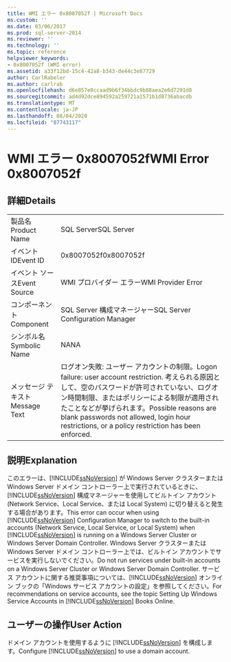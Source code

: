 ```yaml
---
title: WMI エラー 0x8007052f | Microsoft Docs
ms.custom: ''
ms.date: 03/06/2017
ms.prod: sql-server-2014
ms.reviewer: ''
ms.technology: ''
ms.topic: reference
helpviewer_keywords:
- 0x8007052f (WMI error)
ms.assetid: a33f12bd-15c4-42a8-b343-de44c3e87729
author: CarlRabeler
ms.author: carlrab
ms.openlocfilehash: d6e857e0ccaad9b6f34bbdc9b88aea2e6d7291d8
ms.sourcegitcommit: ad4d92dce894592a259721a1571b1d8736abacdb
ms.translationtype: MT
ms.contentlocale: ja-JP
ms.lasthandoff: 08/04/2020
ms.locfileid: "87743117"
---
```

# <a name="wmi-error-0x8007052f"></a><span data-ttu-id="6c649-102">WMI エラー 0x8007052f</span><span class="sxs-lookup"><span data-stu-id="6c649-102">WMI Error 0x8007052f</span></span>
    
## <a name="details"></a><span data-ttu-id="6c649-103">詳細</span><span class="sxs-lookup"><span data-stu-id="6c649-103">Details</span></span>  
  
|||  
|-|-|  
|<span data-ttu-id="6c649-104">製品名</span><span class="sxs-lookup"><span data-stu-id="6c649-104">Product Name</span></span>|<span data-ttu-id="6c649-105">SQL Server</span><span class="sxs-lookup"><span data-stu-id="6c649-105">SQL Server</span></span>|  
|<span data-ttu-id="6c649-106">イベント ID</span><span class="sxs-lookup"><span data-stu-id="6c649-106">Event ID</span></span>|<span data-ttu-id="6c649-107">0x8007052f</span><span class="sxs-lookup"><span data-stu-id="6c649-107">0x8007052f</span></span>|  
|<span data-ttu-id="6c649-108">イベント ソース</span><span class="sxs-lookup"><span data-stu-id="6c649-108">Event Source</span></span>|<span data-ttu-id="6c649-109">WMI プロバイダー エラー</span><span class="sxs-lookup"><span data-stu-id="6c649-109">WMI Provider Error</span></span>|  
|<span data-ttu-id="6c649-110">コンポーネント</span><span class="sxs-lookup"><span data-stu-id="6c649-110">Component</span></span>|<span data-ttu-id="6c649-111">SQL Server 構成マネージャー</span><span class="sxs-lookup"><span data-stu-id="6c649-111">SQL Server Configuration Manager</span></span>|  
|<span data-ttu-id="6c649-112">シンボル名</span><span class="sxs-lookup"><span data-stu-id="6c649-112">Symbolic Name</span></span>|<span data-ttu-id="6c649-113">NA</span><span class="sxs-lookup"><span data-stu-id="6c649-113">NA</span></span>|  
|<span data-ttu-id="6c649-114">メッセージ テキスト</span><span class="sxs-lookup"><span data-stu-id="6c649-114">Message Text</span></span>|<span data-ttu-id="6c649-115">ログオン失敗: ユーザー アカウントの制限。</span><span class="sxs-lookup"><span data-stu-id="6c649-115">Logon failure: user account restriction.</span></span> <span data-ttu-id="6c649-116">考えられる原因として、空のパスワードが許可されていない、ログオン時間制限、またはポリシーによる制限が適用されたことなどが挙げられます。</span><span class="sxs-lookup"><span data-stu-id="6c649-116">Possible reasons are blank passwords not allowed, login hour restrictions, or a policy restriction has been enforced.</span></span>|  
  
## <a name="explanation"></a><span data-ttu-id="6c649-117">説明</span><span class="sxs-lookup"><span data-stu-id="6c649-117">Explanation</span></span>  
 <span data-ttu-id="6c649-118">このエラーは、[!INCLUDE[ssNoVersion](../includes/ssnoversion-md.md)] が Windows Server クラスターまたは Windows Server ドメイン コントローラー上で実行されているときに、[!INCLUDE[ssNoVersion](../includes/ssnoversion-md.md)] 構成マネージャーを使用してビルトイン アカウント (Network Service、Local Service、または Local System) に切り替えると発生する場合があります。</span><span class="sxs-lookup"><span data-stu-id="6c649-118">This error can occur when using [!INCLUDE[ssNoVersion](../includes/ssnoversion-md.md)] Configuration Manager to switch to the built-in accounts (Network Service, Local Service, or Local System) when [!INCLUDE[ssNoVersion](../includes/ssnoversion-md.md)] is running on a Windows Server Cluster or Windows Server Domain Controller.</span></span> <span data-ttu-id="6c649-119">Windows Server クラスターまたは Windows Server ドメイン コントローラー上では、ビルトイン アカウントでサービスを実行しないでください。</span><span class="sxs-lookup"><span data-stu-id="6c649-119">Do not run services under built-in accounts on a Windows Server Cluster or Windows Server Domain Controller.</span></span> <span data-ttu-id="6c649-120">サービス アカウントに関する推奨事項については、[!INCLUDE[ssNoVersion](../includes/ssnoversion-md.md)] オンライン ブックの「Windows サービス アカウントの設定」を参照してください。</span><span class="sxs-lookup"><span data-stu-id="6c649-120">For recommendations on service accounts, see the topic Setting Up Windows Service Accounts in [!INCLUDE[ssNoVersion](../includes/ssnoversion-md.md)] Books Online.</span></span>  
  
## <a name="user-action"></a><span data-ttu-id="6c649-121">ユーザーの操作</span><span class="sxs-lookup"><span data-stu-id="6c649-121">User Action</span></span>  
 <span data-ttu-id="6c649-122">ドメイン アカウントを使用するように [!INCLUDE[ssNoVersion](../includes/ssnoversion-md.md)] を構成します。</span><span class="sxs-lookup"><span data-stu-id="6c649-122">Configure [!INCLUDE[ssNoVersion](../includes/ssnoversion-md.md)] to use a domain account.</span></span>  
  
  
